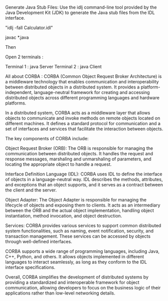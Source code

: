 
Generate Java Stub Files:
Use the idlj command-line tool provided by the Java Development Kit (JDK) to generate the Java stub files from the IDL interface.

"idlj -fall Calculator.idl"

javac *.java

Then 

Open 2 terminals : 

Terminal 1 : java Server
Terminal 2 : java Client


All about CORBA : 
CORBA (Common Object Request Broker Architecture) is a middleware technology that enables communication and interoperability between distributed objects in a distributed system. It provides a platform-independent, language-neutral framework for creating and accessing distributed objects across different programming languages and hardware platforms.

In a distributed system, CORBA acts as a middleware layer that allows objects to communicate and invoke methods on remote objects located on different machines. It defines a standard protocol for communication and a set of interfaces and services that facilitate the interaction between objects.

The key components of CORBA include:

Object Request Broker (ORB): The ORB is responsible for managing the communication between distributed objects. It handles the request and response messages, marshaling and unmarshaling of parameters, and locating the appropriate object to handle a request.

Interface Definition Language (IDL): CORBA uses IDL to define the interface of objects in a language-neutral way. IDL describes the methods, attributes, and exceptions that an object supports, and it serves as a contract between the client and the server.

Object Adapter: The Object Adapter is responsible for managing the lifecycle of objects and exposing them to clients. It acts as an intermediary between the ORB and the actual object implementation, handling object instantiation, method invocation, and object destruction.

Services: CORBA provides various services to support common distributed system functionalities, such as naming, event notification, security, and transaction management. These services can be accessed by objects through well-defined interfaces.

CORBA supports a wide range of programming languages, including Java, C++, Python, and others. It allows objects implemented in different languages to interact seamlessly, as long as they conform to the IDL interface specifications.

Overall, CORBA simplifies the development of distributed systems by providing a standardized and interoperable framework for object communication, allowing developers to focus on the business logic of their applications rather than low-level networking details.




